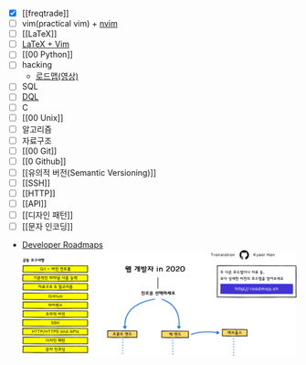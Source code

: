 - [x] [[freqtrade]]
- [ ] vim(practical vim) + [nvim](https://neovim.io/)
- [ ] [[LaTeX]]
- [ ] [LaTeX + Vim](https://castel.dev/post/lecture-notes-1/)
- [ ] [[00 Python]]
- [ ] hacking
	- [로드맵(영상)](https://www.youtube.com/watch?v=HdhvWcn8JOo)
- [ ] SQL
- [ ] [DQL](https://blacksmithgu.github.io/obsidian-dataview/queries/structure/)
- [ ] C
- [ ] [[00 Unix]]
- [ ] 알고리즘
- [ ] 자료구조
- [ ] [[00 Git]]
- [ ] [[0 Github]]
- [ ] [[유의적 버전(Semantic Versioning)]]
- [ ] [[SSH]]
- [ ] [[HTTP]]
- [ ] [[API]]
- [ ] [[디자인 패턴]]
- [ ] [[문자 인코딩]]
- [Developer Roadmaps](https://roadmap.sh)
![로드맵 intro](https://github.com/Han-Kyeol/developer-roadmap-kr-/raw/master/img/intro(kr).png)